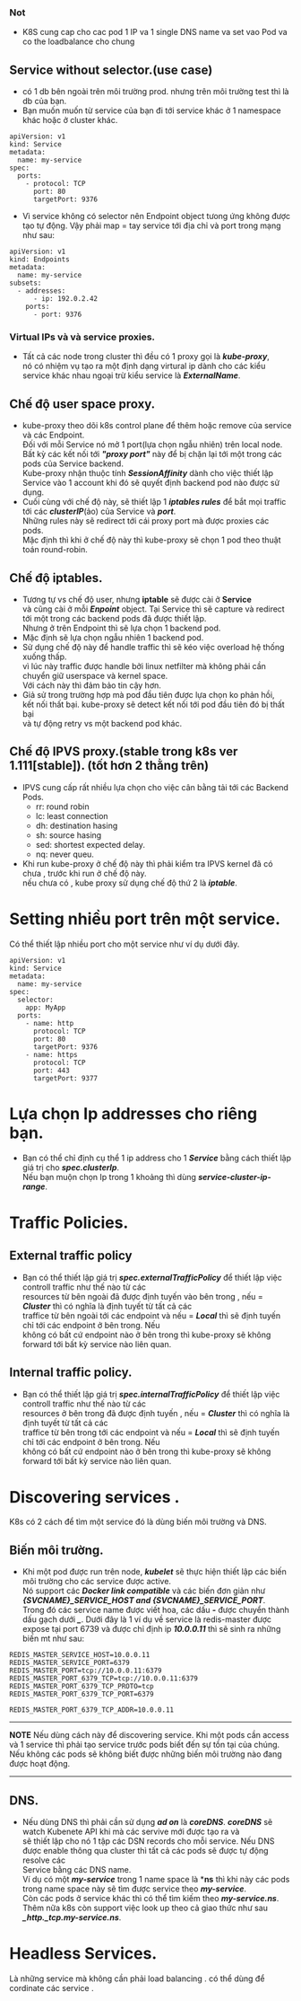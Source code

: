 ### Not    
+ K8S cung cap cho cac pod 1 IP va 1 single DNS name va set vao Pod va co the loadbalance cho chung 
## Service without selector.(use case) 
 + có 1 db bên ngoài trên môi trường prod. nhưng trên môi trường test thì là db của bạn.
 + Bạn muốn muốn từ service của bạn đi tới service khác ở 1 namespace khác hoặc ở cluster khác.
```
apiVersion: v1
kind: Service
metadata:
  name: my-service
spec:
  ports:
    - protocol: TCP
      port: 80
      targetPort: 9376
```
- Vì service không có selector nên Endpoint object tưong ứng không được tạo tự động. Vậy phải map = tay service tới địa chỉ và port trong mạng như sau:
```
apiVersion: v1
kind: Endpoints
metadata:
  name: my-service
subsets:
  - addresses:
      - ip: 192.0.2.42
    ports:
      - port: 9376
```  
 ### Virtual IPs và và service proxies.  
- Tất cả các node trong cluster thì đều có 1 proxy gọi là ***kube-proxy***,  
nó có nhiệm vụ tạo ra một định dạng virtural ip dành cho các kiểu service khác nhau ngoại trừ kiểu service là ***ExternalName***.  
## Chế độ user space proxy.  

- kube-proxy theo dõi k8s control plane để thêm hoặc remove của service và các Endpoint.  
 Đối với mỗi Service nó mở 1 port(lựa chọn ngẫu nhiên) trên local node.  
 Bất kỳ các kết nối tới ***"proxy port"*** này để bị chặn lại tới một trong các pods của Service backend.  
 Kube-proxy nhận thuộc tính ***SessionAffinity*** dành cho việc thiết lập Service vào 1 account khi đó sẽ quyết định backend pod nào được sử dụng.  
- Cuối cùng với chế độ này, sẽ thiết lập 1 ***iptables rules*** để bắt mọi traffic tới các ***clusterIP***(ảo) của Service và ***port***.  
Những rules này sẽ redirect tới cái proxy port mà được proxies các pods.  
Mặc định thì khi ở chế độ này thì kube-proxy sẽ chọn 1 pod theo thuật toán round-robin.  

## Chế độ iptables.  
- Tương tự vs chế độ user, nhưng **iptable** sẽ được cài ở **Service**  
và cũng cài ở mỗi ***Enpoint*** object. Tại Service thì sẽ capture và redirect tới một trong các backend pods đã được thiết lập.  
Nhưng ở trên Endpoint thì sẽ lựa chọn 1 backend pod.  
- Mặc định sẽ lựa chọn ngẫu nhiên 1 backend pod.  
- Sử dụng chế độ này để handle traffic thì sẽ kéo việc overload hệ thống xuống thấp.  
vì lúc này traffic được handle bởi linux netfilter mà không phải cần chuyển giữ userspace và kernel space.  
Với cách này thì đảm bảo tin cậy hơn.  
- Giả sử trong trường hợp mà pod đầu tiên được lựa chọn ko phản hồi,  
kết nối thất bại. kube-proxy sẽ detect kết nối tới pod đầu tiên đó bị thất bại  
và tự động retry vs một backend pod khác.  

## Chế độ  IPVS proxy.(stable trong k8s ver 1.111[stable]). (tốt hơn 2 thằng trên)  
- IPVS cung cấp rất nhiều lựa chọn cho việc cân bằng tải tới các Backend Pods.
  + rr: round robin
  + lc: least connection
  + dh: destination hasing
  + sh: source hasing
  + sed:  shortest expected delay.
  + nq: never queu.
- Khi run kube-proxy ở chế độ này thì phải kiểm tra IPVS kernel đã có chưa , trước khi run ở chế độ này.  
 nếu chưa có , kube proxy sử dụng chế độ thứ 2 là ***iptable***.  
  
 # Setting nhiều port trên một service.  
  

Có thể thiết lập nhiều port cho một service như ví dụ dưới đây.  
```
apiVersion: v1
kind: Service
metadata:
  name: my-service
spec:
  selector:
    app: MyApp
  ports:
    - name: http
      protocol: TCP
      port: 80
      targetPort: 9376
    - name: https
      protocol: TCP
      port: 443
      targetPort: 9377
```  
# Lựa chọn Ip addresses cho riêng bạn.  
- Bạn có thể chỉ định cụ thể 1 ip address cho 1 ***Service*** bằng cách thiết lập giá trị cho ***spec.clusterIp***.  
Nếu bạn muộn chọn Ip trong 1 khoảng thì dùng ***service-cluster-ip-range***.  

# Traffic Policies.  
## External traffic policy

- Bạn có thể thiết lập giá trị ***spec.externalTrafficPolicy*** để thiết lập việc controll traffic như thế nào từ các   
resources từ bên ngoài đã được định tuyến vào bên trong , nếu = ***Cluster*** thì có nghĩa là định tuyết từ tất cả các  
traffice từ bên ngoài tới các endpoint và nếu = ***Local*** thì sẽ định tuyến chỉ tới các endpoint ở bên trong. Nếu   
không có bất cứ endpoint nào ở bên trong thì kube-proxy sẽ không forward tới bất kỳ service nào liên quan.  

## Internal traffic policy.

- Bạn có thể thiết lập giá trị ***spec.internalTrafficPolicy*** để thiết lập việc controll traffic như thế nào từ các   
resources ở bên trong  đã được định tuyến , nếu = ***Cluster*** thì có nghĩa là định tuyết từ tất cả các  
traffice từ bên trong tới các endpoint và nếu = ***Local*** thì sẽ định tuyến chỉ tới các endpoint ở bên trong. Nếu   
không có bất cứ endpoint nào ở bên trong thì kube-proxy sẽ không forward tới bất kỳ service nào liên quan.  

# Discovering services .  
K8s có 2 cách để tìm một service đó là dùng biến môi trường và DNS.  
## Biến môi trường.  
- Khi một pod được run trên node, ***kubelet*** sẽ thực hiện thiết lập các biến môi trường cho các service được active.  
Nó support các ***Docker link compatible*** và các biến đơn giản như ***{SVCNAME}_SERVICE_HOST and {SVCNAME}_SERVICE_PORT***.  
Trong đó các service name được viết hoa, các dấu ***-*** được chuyển thành dấu gạch dưới ***_***. 
Dưới đây là 1 ví dụ về service là redis-master được expose tại port 6739 và được chỉ định ip ***10.0.0.11*** thì sẽ sinh ra những biến mt như sau:  
```  
REDIS_MASTER_SERVICE_HOST=10.0.0.11
REDIS_MASTER_SERVICE_PORT=6379
REDIS_MASTER_PORT=tcp://10.0.0.11:6379
REDIS_MASTER_PORT_6379_TCP=tcp://10.0.0.11:6379
REDIS_MASTER_PORT_6379_TCP_PROTO=tcp
REDIS_MASTER_PORT_6379_TCP_PORT=6379

REDIS_MASTER_PORT_6379_TCP_ADDR=10.0.0.11
```  
---
**NOTE**
Nếu dùng cách này để discovering service.
Khi một pods cần access và 1 service thì phải tạo service trước pods biết đến sự tồn tại của chúng.   
Nếu không các pods sẽ không biết được những biến môi trường nào đang được hoạt động.

---  
## DNS.  
- Nếu dùng DNS thì phải cần sử dụng ***ad on*** là ***coreDNS***. ***coreDNS*** sẽ watch  Kubenete API khi mà các servive mới được tạo ra và  
sẽ thiết lập cho nó 1 tập các DSN records cho mỗi service. Nếu DNS được enable thông qua cluster thì tất cả các pods sẽ được tự động resolve các  
Service bằng các DNS name.  
Ví dụ có một ***my-service*** trong 1 name space là ***ns** thì khi này các pods trong name space này sẽ tìm được service theo ***my-service***.  
Còn các pods ở service khác thì có thể tìm kiếm theo ***my-service.ns***.
Thêm nữa k8s còn support việc look up theo cả giao thức như sau ***_http._tcp.my-service.ns***.  

# Headless Services.  

Là những service mà không cần phải load balancing . có thể dùng để cordinate các service .
